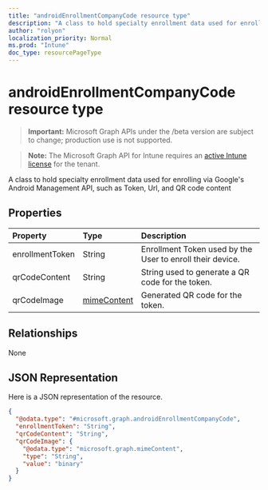 ```yaml
---
title: "androidEnrollmentCompanyCode resource type"
description: "A class to hold specialty enrollment data used for enrolling via Google's Android Management API, such as Token, Url, and QR code content"
author: "rolyon"
localization_priority: Normal
ms.prod: "Intune"
doc_type: resourcePageType
---
```


# androidEnrollmentCompanyCode resource type

> **Important:** Microsoft Graph APIs under the /beta version are subject to change; production use is not supported.

> **Note:** The Microsoft Graph API for Intune requires an [active Intune license](https://go.microsoft.com/fwlink/?linkid=839381) for the tenant.

A class to hold specialty enrollment data used for enrolling via Google's Android Management API, such as Token, Url, and QR code content

## Properties
|Property|Type|Description|
|:---|:---|:---|
|enrollmentToken|String|Enrollment Token used by the User to enroll their device.|
|qrCodeContent|String|String used to generate a QR code for the token.|
|qrCodeImage|[mimeContent](../resources/intune-shared-mimecontent.md)|Generated QR code for the token.|

## Relationships
None

## JSON Representation
Here is a JSON representation of the resource.
<!-- {
  "blockType": "resource",
  "@odata.type": "microsoft.graph.androidEnrollmentCompanyCode"
}
-->
``` json
{
  "@odata.type": "#microsoft.graph.androidEnrollmentCompanyCode",
  "enrollmentToken": "String",
  "qrCodeContent": "String",
  "qrCodeImage": {
    "@odata.type": "microsoft.graph.mimeContent",
    "type": "String",
    "value": "binary"
  }
}
```




